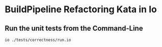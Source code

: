 # BuildPipeline Refactoring Kata in Io

## Run the unit tests from the Command-Line

```shell
io ./tests/correctness/run.io
```
